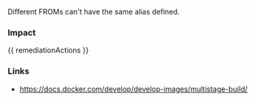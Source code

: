 
Different FROMs can't have the same alias defined.

### Impact
<!-- Add Impact here -->

<!-- DO NOT CHANGE -->
{{ remediationActions }}

### Links
- https://docs.docker.com/develop/develop-images/multistage-build/


